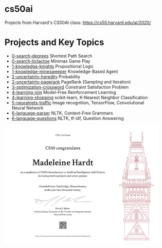# cs50ai
Projects from Harvard's CS50AI class: https://cs50.harvard.edu/ai/2020/

# Projects and Key Topics
* [0-search-degrees](https://github.com/hardtmad/cs50ai/tree/0-search-degrees) Shortest Path Search 
* [0-search-tictactoe](https://github.com/hardtmad/cs50ai/tree/0-search-tictactoe) Minimax Game Play
* [1-knowledge-knights](https://github.com/hardtmad/cs50ai/tree/1-knowledge-knights) Propositional Logic
* [1-knowledge-minesweeper](https://github.com/hardtmad/cs50ai/tree/1-knowledge-minesweeper) Knowledge-Based Agent
* [2-uncertainty-heredity](https://github.com/hardtmad/cs50ai/tree/2-uncertainty-heredity) Probability
* [2-uncertainty-pagerank](https://github.com/hardtmad/cs50ai/tree/2-uncertainty-pagerank) PageRank (Sampling and Iteration)
* [3-optimization-crossword](https://github.com/hardtmad/cs50ai/tree/3-optimization-crossword) Constraint Satisfaction Problem
* [4-learning-nim](https://github.com/hardtmad/cs50ai/tree/4-learning-nim) Model-Free Reinforcement Learning
* [4-learning-shopping](https://github.com/hardtmad/cs50ai/tree/4-learning-shopping) scikit-learn, K-Nearest Neighbor Classification
* [5-neuralnets-traffic](https://github.com/hardtmad/cs50ai/tree/5-neuralnets-traffic) Image recognition, TensorFlow, Convolutional Neural Network
* [6-language-parser](https://github.com/hardtmad/cs50ai/tree/6-language-parser) NLTK, Context-Free Grammars
* [6-language-questions](https://github.com/hardtmad/cs50ai/tree/6-languages-questions) NLTK, tf-idf, Question Answering


![certif](./certif.png)
